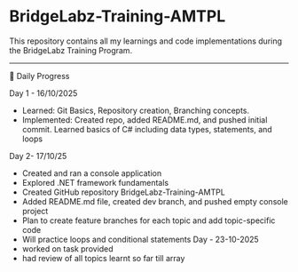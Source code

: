# BridgeLabz-Training-AMTPL

This repository contains all my learnings and code implementations during the BridgeLabz Training Program.

---

 📅 Daily Progress

 Day 1 - 16/10/2025
- Learned: Git Basics, Repository creation, Branching concepts.
- Implemented: Created repo, added README.md, and pushed initial commit.
Learned basics of C# including data types, statements, and loops

Day 2- 17/10/25
- Created and ran a console application
- Explored .NET framework fundamentals
- Created GitHub repository BridgeLabz-Training-AMTPL
- Added README.md file, created dev branch, and pushed empty console project
- Plan to create feature branches for each topic and add topic-specific code
- Will practice loops and conditional statements
Day - 23-10-2025
- worked on task provided
- had review of all topics learnt so far till array
  

